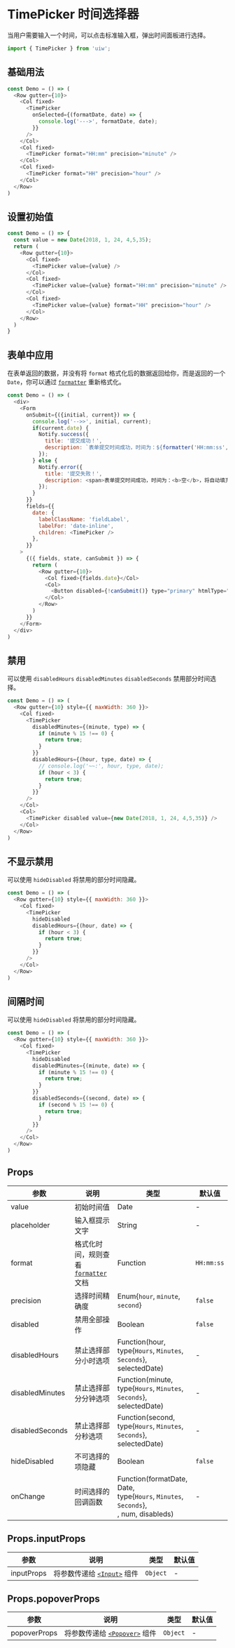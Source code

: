 TimePicker 时间选择器
===

当用户需要输入一个时间，可以点击标准输入框，弹出时间面板进行选择。

```jsx
import { TimePicker } from 'uiw';
```

## 基础用法

<!--DemoStart,bgWhite--> 
```js
const Demo = () => (
  <Row gutter={10}>
    <Col fixed>
      <TimePicker
        onSelected={(formatDate, date) => {
          console.log('--->', formatDate, date);
        }}
      />
    </Col>
    <Col fixed>
      <TimePicker format="HH:mm" precision="minute" />
    </Col>
    <Col fixed>
      <TimePicker format="HH" precision="hour" />
    </Col>
  </Row>
)
```
<!--End-->

## 设置初始值

<!--DemoStart,bgWhite--> 
```js
const Demo = () => {
  const value = new Date(2018, 1, 24, 4,5,35);
  return (
    <Row gutter={10}>
      <Col fixed>
        <TimePicker value={value} />
      </Col>
      <Col fixed>
        <TimePicker value={value} format="HH:mm" precision="minute" />
      </Col>
      <Col fixed>
        <TimePicker value={value} format="HH" precision="hour" />
      </Col>
    </Row>
  )
}
```
<!--End-->

## 表单中应用

在表单返回的数据，并没有将 `format` 格式化后的数据返回给你，而是返回的一个 `Date`，你可以通过 [`formatter`](#/components/formatter) 重新格式化。

<!--DemoStart,bgWhite--> 
```js
const Demo = () => (
  <div>
    <Form
      onSubmit={({initial, current}) => {
        console.log('-->>', initial, current);
        if(current.date) {
          Notify.success({
            title: '提交成功！',
            description: `表单提交时间成功，时间为：${formatter('HH:mm:ss', current.date)}`,
          });
        } else {
          Notify.error({
            title: '提交失败！',
            description: <span>表单提交时间成功，时间为：<b>空</b>，将自动填充初始化值！</span>,
          });
        }
      }}
      fields={{
        date: {
          labelClassName: 'fieldLabel',
          labelFor: 'date-inline',
          children: <TimePicker />
        },
      }}
    >
      {({ fields, state, canSubmit }) => {
        return (
          <Row gutter={10}>
            <Col fixed>{fields.date}</Col>
            <Col>
              <Button disabled={!canSubmit()} type="primary" htmlType="submit">提交</Button>
            </Col>
          </Row>
        )
      }}
    </Form>
  </div>
)
```
<!--End-->

## 禁用

可以使用 `disabledHours` `disabledMinutes` `disabledSeconds` 禁用部分时间选择。

<!--DemoStart,bgWhite--> 
```js
const Demo = () => (
  <Row gutter={10} style={{ maxWidth: 360 }}>
    <Col fixed>
      <TimePicker
        disabledMinutes={(minute, type) => {
          if (minute % 15 !== 0) {
            return true;
          }
        }}
        disabledHours={(hour, type, date) => {
          // console.log('~~:', hour, type, date);
          if (hour < 3) {
            return true;
          }
        }}
      />
    </Col>
    <Col>
      <TimePicker disabled value={new Date(2018, 1, 24, 4,5,35)} />
    </Col>
  </Row>
)
```
<!--End-->

## 不显示禁用

可以使用 `hideDisabled` 将禁用的部分时间隐藏。

<!--DemoStart,bgWhite--> 
```js
const Demo = () => (
  <Row gutter={10} style={{ maxWidth: 360 }}>
    <Col fixed>
      <TimePicker
        hideDisabled
        disabledHours={(hour, date) => {
          if (hour < 3) {
            return true;
          }
        }}
      />
    </Col>
  </Row>
)
```
<!--End-->

## 间隔时间

可以使用 `hideDisabled` 将禁用的部分时间隐藏。

<!--DemoStart,bgWhite--> 
```js
const Demo = () => (
  <Row gutter={10} style={{ maxWidth: 360 }}>
    <Col fixed>
      <TimePicker
        hideDisabled
        disabledMinutes={(minute, date) => {
          if (minute % 15 !== 0) {
            return true;
          }
        }}
        disabledSeconds={(second, date) => {
          if (second % 15 !== 0) {
            return true;
          }
        }}
      />
    </Col>
  </Row>
)
```
<!--End-->

## Props

| 参数 | 说明 | 类型 | 默认值 |
|--------- |-------- |--------- |-------- |
| value | 初始时间值 | Date | - |
| placeholder | 输入框提示文字 | String | - |
| format | 格式化时间，规则查看 [`formatter`](#/components/formatter) 文档 | Function | `HH:mm:ss` |
| precision | 选择时间精确度 | Enum{`hour`, `minute`, `second`} | `false` |
| disabled | 禁用全部操作 | Boolean | `false` |
| disabledHours | 禁止选择部分小时选项 | Function(hour, <br/>type{`Hours`, `Minutes`, `Seconds`}, <br/>selectedDate) | - |
| disabledMinutes | 禁止选择部分分钟选项 | Function(minute, <br/>type{`Hours`, `Minutes`, `Seconds`}, <br/>selectedDate) | - |
| disabledSeconds | 禁止选择部分秒选项 | Function(second, <br/>type{`Hours`, `Minutes`, `Seconds`}, <br/>selectedDate) | - |
| hideDisabled | 不可选择的项隐藏 | Boolean | `false` |
| onChange | 时间选择的回调函数 | Function(formatDate, Date, <br/>type{`Hours`, `Minutes`, `Seconds`}, <br/>, num, disableds) | - |

## Props.inputProps

| 参数 | 说明 | 类型 | 默认值 |
|--------- |-------- |--------- |-------- |
| inputProps | 将参数传递给 [`<Input>`](#/components/input) 组件 | `Object` | - |

## Props.popoverProps

| 参数 | 说明 | 类型 | 默认值 |
|--------- |-------- |--------- |-------- |
| popoverProps | 将参数传递给 [`<Popover>`](#/components/popover) 组件 | `Object` | - |
